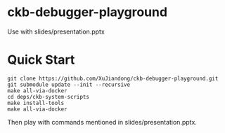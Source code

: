 # ckb-debugger-playground

Use with slides/presentation.pptx

# Quick Start

```
git clone https://github.com/XuJiandong/ckb-debugger-playground.git
git submodule update --init --recursive
make all-via-docker
cd deps/ckb-system-scripts
make install-tools
make all-via-docker
```
Then play with commands mentioned in slides/presentation.pptx. 
